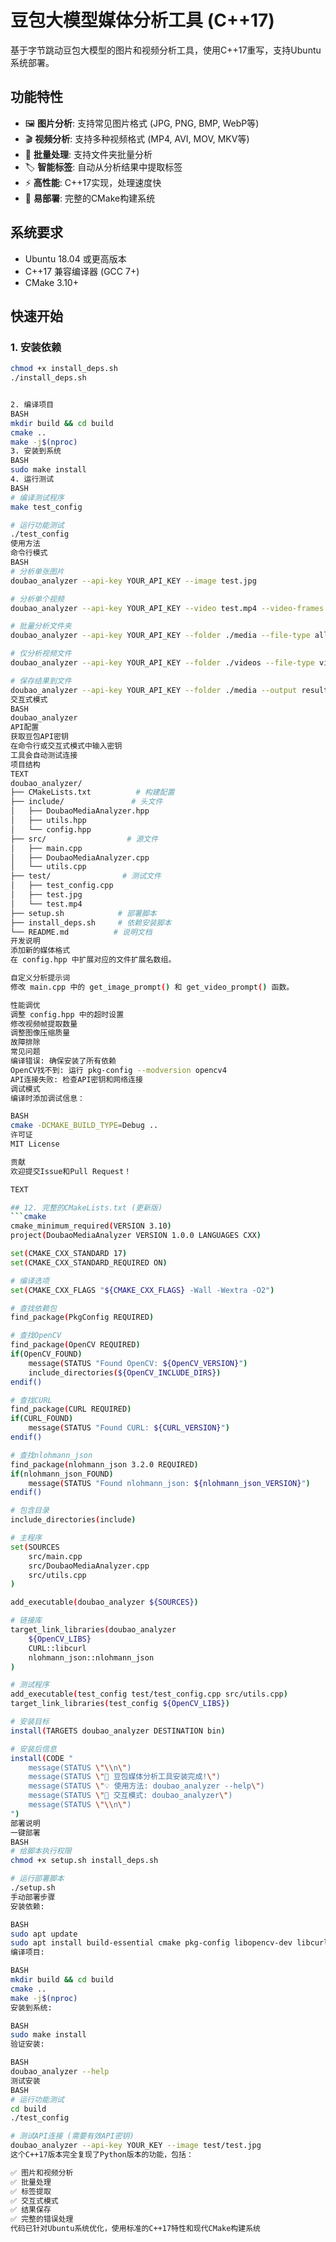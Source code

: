 # 豆包大模型媒体分析工具 (C++17)

基于字节跳动豆包大模型的图片和视频分析工具，使用C++17重写，支持Ubuntu系统部署。

## 功能特性

- 🖼️ **图片分析**: 支持常见图片格式 (JPG, PNG, BMP, WebP等)
- 🎬 **视频分析**: 支持多种视频格式 (MP4, AVI, MOV, MKV等)
- 📁 **批量处理**: 支持文件夹批量分析
- 🏷️ **智能标签**: 自动从分析结果中提取标签
- ⚡ **高性能**: C++17实现，处理速度快
- 🔧 **易部署**: 完整的CMake构建系统

## 系统要求

- Ubuntu 18.04 或更高版本
- C++17 兼容编译器 (GCC 7+)
- CMake 3.10+

## 快速开始

### 1. 安装依赖
```bash
chmod +x install_deps.sh
./install_deps.sh


2. 编译项目
BASH
mkdir build && cd build
cmake ..
make -j$(nproc)
3. 安装到系统
BASH
sudo make install
4. 运行测试
BASH
# 编译测试程序
make test_config

# 运行功能测试
./test_config
使用方法
命令行模式
BASH
# 分析单张图片
doubao_analyzer --api-key YOUR_API_KEY --image test.jpg

# 分析单个视频
doubao_analyzer --api-key YOUR_API_KEY --video test.mp4 --video-frames 8

# 批量分析文件夹
doubao_analyzer --api-key YOUR_API_KEY --folder ./media --file-type all --max-files 10

# 仅分析视频文件
doubao_analyzer --api-key YOUR_API_KEY --folder ./videos --file-type video

# 保存结果到文件
doubao_analyzer --api-key YOUR_API_KEY --folder ./media --output results.json
交互式模式
BASH
doubao_analyzer
API配置
获取豆包API密钥
在命令行或交互式模式中输入密钥
工具会自动测试连接
项目结构
TEXT
doubao_analyzer/
├── CMakeLists.txt          # 构建配置
├── include/               # 头文件
│   ├── DoubaoMediaAnalyzer.hpp
│   ├── utils.hpp
│   └── config.hpp
├── src/                  # 源文件
│   ├── main.cpp
│   ├── DoubaoMediaAnalyzer.cpp
│   └── utils.cpp
├── test/                # 测试文件
│   ├── test_config.cpp
│   ├── test.jpg
│   └── test.mp4
├── setup.sh            # 部署脚本
├── install_deps.sh     # 依赖安装脚本
└── README.md          # 说明文档
开发说明
添加新的媒体格式
在 config.hpp 中扩展对应的文件扩展名数组。

自定义分析提示词
修改 main.cpp 中的 get_image_prompt() 和 get_video_prompt() 函数。

性能调优
调整 config.hpp 中的超时设置
修改视频帧提取数量
调整图像压缩质量
故障排除
常见问题
编译错误: 确保安装了所有依赖
OpenCV找不到: 运行 pkg-config --modversion opencv4
API连接失败: 检查API密钥和网络连接
调试模式
编译时添加调试信息：

BASH
cmake -DCMAKE_BUILD_TYPE=Debug ..
许可证
MIT License

贡献
欢迎提交Issue和Pull Request！

TEXT

## 12. 完整的CMakeLists.txt (更新版)
```cmake
cmake_minimum_required(VERSION 3.10)
project(DoubaoMediaAnalyzer VERSION 1.0.0 LANGUAGES CXX)

set(CMAKE_CXX_STANDARD 17)
set(CMAKE_CXX_STANDARD_REQUIRED ON)

# 编译选项
set(CMAKE_CXX_FLAGS "${CMAKE_CXX_FLAGS} -Wall -Wextra -O2")

# 查找依赖包
find_package(PkgConfig REQUIRED)

# 查找OpenCV
find_package(OpenCV REQUIRED)
if(OpenCV_FOUND)
    message(STATUS "Found OpenCV: ${OpenCV_VERSION}")
    include_directories(${OpenCV_INCLUDE_DIRS})
endif()

# 查找CURL
find_package(CURL REQUIRED)
if(CURL_FOUND)
    message(STATUS "Found CURL: ${CURL_VERSION}")
endif()

# 查找nlohmann_json
find_package(nlohmann_json 3.2.0 REQUIRED)
if(nlohmann_json_FOUND)
    message(STATUS "Found nlohmann_json: ${nlohmann_json_VERSION}")
endif()

# 包含目录
include_directories(include)

# 主程序
set(SOURCES
    src/main.cpp
    src/DoubaoMediaAnalyzer.cpp
    src/utils.cpp
)

add_executable(doubao_analyzer ${SOURCES})

# 链接库
target_link_libraries(doubao_analyzer 
    ${OpenCV_LIBS}
    CURL::libcurl
    nlohmann_json::nlohmann_json
)

# 测试程序
add_executable(test_config test/test_config.cpp src/utils.cpp)
target_link_libraries(test_config ${OpenCV_LIBS})

# 安装目标
install(TARGETS doubao_analyzer DESTINATION bin)

# 安装后信息
install(CODE "
    message(STATUS \"\\n\")
    message(STATUS \"🎉 豆包媒体分析工具安装完成!\")
    message(STATUS \"💡 使用方法: doubao_analyzer --help\")
    message(STATUS \"🔧 交互模式: doubao_analyzer\")
    message(STATUS \"\\n\")
")
部署说明
一键部署
BASH
# 给脚本执行权限
chmod +x setup.sh install_deps.sh

# 运行部署脚本
./setup.sh
手动部署步骤
安装依赖:

BASH
sudo apt update
sudo apt install build-essential cmake pkg-config libopencv-dev libcurl4-openssl-dev nlohmann-json3-dev
编译项目:

BASH
mkdir build && cd build
cmake ..
make -j$(nproc)
安装到系统:

BASH
sudo make install
验证安装:

BASH
doubao_analyzer --help
测试安装
BASH
# 运行功能测试
cd build
./test_config

# 测试API连接 (需要有效API密钥)
doubao_analyzer --api-key YOUR_KEY --image test/test.jpg
这个C++17版本完全复现了Python版本的功能，包括：

✅ 图片和视频分析
✅ 批量处理
✅ 标签提取
✅ 交互式模式
✅ 结果保存
✅ 完整的错误处理
代码已针对Ubuntu系统优化，使用标准的C++17特性和现代CMake构建系统
